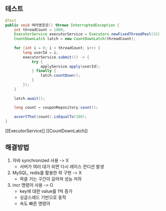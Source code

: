 ## 테스트
```java
@Test  
public void 여러명응모() throws InterruptedException {  
    int threadCount = 1000;  
    ExecutorService executorService = Executors.newFixedThreadPool(32);  
    CountDownLatch latch = new CountDownLatch(threadCount);  
  
    for (int i = 0; i < threadCount; i++) {  
        long userId = i;  
        executorService.submit(() -> {  
            try {  
                applyService.apply(userId);  
            } finally {  
                latch.countDown();  
            }  
        });  
    }  
  
    latch.await();  
  
    long count = couponRepository.count();  
  
    assertThat(count).isEqualTo(100);  
}
```
[[ExecutorService]] [[CountDownLatch]]


## 해결방법
1. 자바 synchronized 사용 -> X
	- 서버가 여러 대가 되면 다시 레이스 컨디션 발생
2. MySQL, redis를 활용한 락 구현 -> X
	- 락을 거는 구간이 길어져 성능 저하
3. incr 명령어 사용 -> O
	- key에 대한 value를 1씩 증가
	- 싱글스레드 기반으로 동작
	- 속도 빠른 명령어

